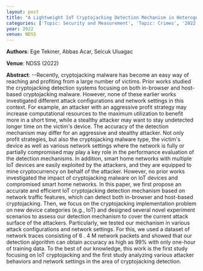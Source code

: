 ```yaml
---
layout: post
title: "A Lightweight IoT Cryptojacking Detection Mechanism in Heterogeneous Smart Home Networks"
categories: ['Topic: Security and Measurement', 'Topic: Crimes', '2022', 'Venue: NDSS']
year: 2022
venue: NDSS
---
```

**Authors**: Ege Tekiner, Abbas Acar, Selcuk Uluagac

**Venue**: NDSS (2022)

**Abstract**: --Recently, cryptojacking malware has become an easy way of reaching and profiting from a large number of victims. Prior works studied the cryptojacking detection systems focusing on both in-browser and host-based cryptojacking malware. However, none of these earlier works investigated different attack configurations and network settings in this context. For example, an attacker with an aggressive profit strategy may increase computational resources to the maximum utilization to benefit more in a short time, while a stealthy attacker may want to stay undetected longer time on the victim's device. The accuracy of the detection mechanism may differ for an aggressive and stealthy attacker. Not only profit strategies, but also the cryptojacking malware type, the victim's device as well as various network settings where the network is fully or partially compromised may play a key role in the performance evaluation of the detection mechanisms. In addition, smart home networks with multiple IoT devices are easily exploited by the attackers, and they are equipped to mine cryptocurrency on behalf of the attacker. However, no prior works investigated the impact of cryptojacking malware on IoT devices and compromised smart home networks. In this paper, we first propose an accurate and efficient IoT cryptojacking detection mechanism based on network traffic features, which can detect both in-browser and host-based cryptojacking. Then, we focus on the cryptojacking implementation problem on new device categories (e.g., IoT) and designed several novel experiment scenarios to assess our detection mechanism to cover the current attack surface of the attackers. Particularly, we tested our mechanism in various attack configurations and network settings. For this, we used a dataset of network traces consisting of 6 . 4 M network packets and showed that our detection algorithm can obtain accuracy as high as 99% with only one-hour of training data. To the best of our knowledge, this work is the first study focusing on IoT cryptojacking and the first study analyzing various attacker behaviors and network settings in the area of cryptojacking detection.
